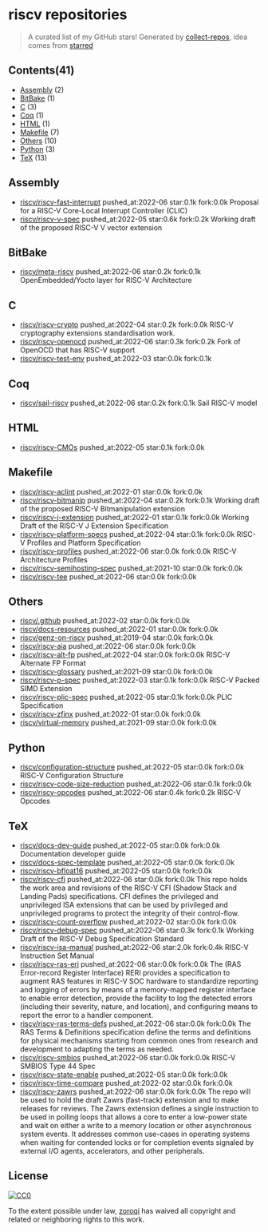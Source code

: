 # riscv repositories


> A curated list of my GitHub stars!  Generated by [collect-repos](https://github.com/zoroqi/collect-repos), idea comes from [starred](https://github.com/maguowei/starred)  


## Contents(41)

- [Assembly](#assembly) (2)
- [BitBake](#bitbake) (1)
- [C](#c) (3)
- [Coq](#coq) (1)
- [HTML](#html) (1)
- [Makefile](#makefile) (7)
- [Others](#others) (10)
- [Python](#python) (3)
- [TeX](#tex) (13)

## Assembly

- [riscv/riscv-fast-interrupt](https://github.com/riscv/riscv-fast-interrupt) pushed_at:2022-06 star:0.1k fork:0.0k Proposal for a RISC-V Core-Local Interrupt Controller (CLIC)
- [riscv/riscv-v-spec](https://github.com/riscv/riscv-v-spec) pushed_at:2022-05 star:0.6k fork:0.2k Working draft of the proposed RISC-V V vector extension

## BitBake

- [riscv/meta-riscv](https://github.com/riscv/meta-riscv) pushed_at:2022-06 star:0.2k fork:0.1k OpenEmbedded/Yocto layer for RISC-V Architecture

## C

- [riscv/riscv-crypto](https://github.com/riscv/riscv-crypto) pushed_at:2022-04 star:0.2k fork:0.0k RISC-V cryptography extensions standardisation work.
- [riscv/riscv-openocd](https://github.com/riscv/riscv-openocd) pushed_at:2022-06 star:0.3k fork:0.2k Fork of OpenOCD that has RISC-V support
- [riscv/riscv-test-env](https://github.com/riscv/riscv-test-env) pushed_at:2022-03 star:0.0k fork:0.1k 

## Coq

- [riscv/sail-riscv](https://github.com/riscv/sail-riscv) pushed_at:2022-06 star:0.2k fork:0.1k Sail RISC-V model

## HTML

- [riscv/riscv-CMOs](https://github.com/riscv/riscv-CMOs) pushed_at:2022-05 star:0.1k fork:0.0k 

## Makefile

- [riscv/riscv-aclint](https://github.com/riscv/riscv-aclint) pushed_at:2022-01 star:0.0k fork:0.0k 
- [riscv/riscv-bitmanip](https://github.com/riscv/riscv-bitmanip) pushed_at:2022-04 star:0.2k fork:0.1k Working draft of the proposed RISC-V Bitmanipulation extension
- [riscv/riscv-j-extension](https://github.com/riscv/riscv-j-extension) pushed_at:2022-01 star:0.1k fork:0.0k Working Draft of the RISC-V J Extension Specification
- [riscv/riscv-platform-specs](https://github.com/riscv/riscv-platform-specs) pushed_at:2022-04 star:0.1k fork:0.0k RISC-V Profiles and Platform Specification
- [riscv/riscv-profiles](https://github.com/riscv/riscv-profiles) pushed_at:2022-06 star:0.0k fork:0.0k RISC-V Architecture Profiles
- [riscv/riscv-semihosting-spec](https://github.com/riscv/riscv-semihosting-spec) pushed_at:2021-10 star:0.0k fork:0.0k 
- [riscv/riscv-tee](https://github.com/riscv/riscv-tee) pushed_at:2022-06 star:0.0k fork:0.0k 

## Others

- [riscv/.github](https://github.com/riscv/.github) pushed_at:2022-02 star:0.0k fork:0.0k 
- [riscv/docs-resources](https://github.com/riscv/docs-resources) pushed_at:2022-01 star:0.0k fork:0.0k 
- [riscv/genz-on-riscv](https://github.com/riscv/genz-on-riscv) pushed_at:2019-04 star:0.0k fork:0.0k 
- [riscv/riscv-aia](https://github.com/riscv/riscv-aia) pushed_at:2022-06 star:0.0k fork:0.0k 
- [riscv/riscv-alt-fp](https://github.com/riscv/riscv-alt-fp) pushed_at:2022-04 star:0.0k fork:0.0k RISC-V Alternate FP Format
- [riscv/riscv-glossary](https://github.com/riscv/riscv-glossary) pushed_at:2021-09 star:0.0k fork:0.0k 
- [riscv/riscv-p-spec](https://github.com/riscv/riscv-p-spec) pushed_at:2022-03 star:0.1k fork:0.0k RISC-V Packed SIMD Extension
- [riscv/riscv-plic-spec](https://github.com/riscv/riscv-plic-spec) pushed_at:2022-05 star:0.1k fork:0.0k PLIC Specification
- [riscv/riscv-zfinx](https://github.com/riscv/riscv-zfinx) pushed_at:2022-01 star:0.0k fork:0.0k 
- [riscv/virtual-memory](https://github.com/riscv/virtual-memory) pushed_at:2021-09 star:0.0k fork:0.0k 

## Python

- [riscv/configuration-structure](https://github.com/riscv/configuration-structure) pushed_at:2022-05 star:0.0k fork:0.0k RISC-V Configuration Structure
- [riscv/riscv-code-size-reduction](https://github.com/riscv/riscv-code-size-reduction) pushed_at:2022-06 star:0.1k fork:0.0k 
- [riscv/riscv-opcodes](https://github.com/riscv/riscv-opcodes) pushed_at:2022-06 star:0.4k fork:0.2k RISC-V Opcodes

## TeX

- [riscv/docs-dev-guide](https://github.com/riscv/docs-dev-guide) pushed_at:2022-05 star:0.0k fork:0.0k Documentation developer guide
- [riscv/docs-spec-template](https://github.com/riscv/docs-spec-template) pushed_at:2022-05 star:0.0k fork:0.0k 
- [riscv/riscv-bfloat16](https://github.com/riscv/riscv-bfloat16) pushed_at:2022-05 star:0.0k fork:0.0k 
- [riscv/riscv-cfi](https://github.com/riscv/riscv-cfi) pushed_at:2022-06 star:0.0k fork:0.0k This repo holds the work area and revisions of the RISC-V CFI (Shadow Stack and Landing Pads) specifications. CFI defines the privileged and unprivileged ISA extensions that can be used by privileged and unprivileged programs to protect the integrity of their control-flow.
- [riscv/riscv-count-overflow](https://github.com/riscv/riscv-count-overflow) pushed_at:2022-02 star:0.0k fork:0.0k 
- [riscv/riscv-debug-spec](https://github.com/riscv/riscv-debug-spec) pushed_at:2022-06 star:0.3k fork:0.1k Working Draft of the RISC-V Debug Specification Standard
- [riscv/riscv-isa-manual](https://github.com/riscv/riscv-isa-manual) pushed_at:2022-06 star:2.0k fork:0.4k RISC-V Instruction Set Manual
- [riscv/riscv-ras-eri](https://github.com/riscv/riscv-ras-eri) pushed_at:2022-06 star:0.0k fork:0.0k The (RAS Error-record Register Interface) RERI provides a specification to augment RAS features in RISC-V SOC hardware to standardize reporting and logging of errors by means of a memory-mapped register interface to enable error detection, provide the facility to log the detected errors (including their severity, nature, and location), and configuring means to report the error to a handler component.
- [riscv/riscv-ras-terms-defs](https://github.com/riscv/riscv-ras-terms-defs) pushed_at:2022-06 star:0.0k fork:0.0k The RAS Terms & Definitions specification define the terms and definitions for physical mechanisms starting from common ones from research and development to adapting the terms as needed.
- [riscv/riscv-smbios](https://github.com/riscv/riscv-smbios) pushed_at:2022-06 star:0.0k fork:0.0k RISC-V SMBIOS Type 44 Spec
- [riscv/riscv-state-enable](https://github.com/riscv/riscv-state-enable) pushed_at:2022-05 star:0.0k fork:0.0k 
- [riscv/riscv-time-compare](https://github.com/riscv/riscv-time-compare) pushed_at:2022-02 star:0.0k fork:0.0k 
- [riscv/riscv-zawrs](https://github.com/riscv/riscv-zawrs) pushed_at:2022-06 star:0.0k fork:0.0k The repo will be used to hold the draft Zawrs (fast-track) extension and to make releases for reviews. The Zawrs extension defines a single instruction to be used in polling loops that allows a core to enter a low-power state and wait on either a write to a memory location or other asynchronous system events. It addresses common use-cases in operating systems when waiting for contended locks or for completion events signaled by external I/O agents, accelerators, and other peripherals.


## License

[![CC0](http://mirrors.creativecommons.org/presskit/buttons/88x31/svg/cc-zero.svg)](https://creativecommons.org/publicdomain/zero/1.0/)

To the extent possible under law, [zoroqi](https://github.com/zoroqi) has waived all copyright and related or neighboring rights to this work.
